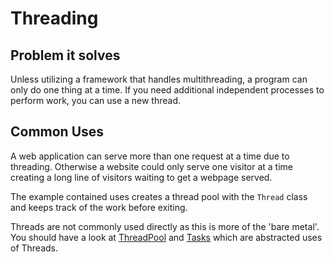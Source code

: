 # Threading

## Problem it solves
Unless utilizing a framework that handles multithreading, a program can only do one thing at a time. If you need additional independent processes to perform work, you can use a new thread.

## Common Uses
A web application can serve more than one request at a time due to threading. Otherwise a website could only serve one visitor at a time creating a long line of visitors waiting to get a webpage served.

The example contained uses creates a thread pool with the `Thread` class and keeps track of the work before exiting.

Threads are not commonly used directly as this is more of the 'bare metal'. You should have a look at [ThreadPool](https://msdn.microsoft.com/en-us/library/system.threading.threadpool(v=vs.110).aspx) and [Tasks](https://msdn.microsoft.com/en-us/library/system.threading.tasks.task(v=vs.110).aspx) which are abstracted uses of Threads.
